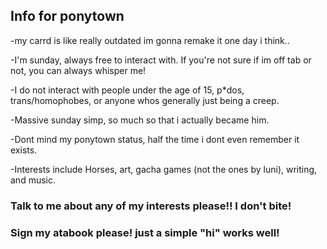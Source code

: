 ## Info for ponytown

-my carrd is like really outdated im gonna remake it one day i think..

-I'm sunday, always free to interact with. If you're not sure if im off tab or not, you can always whisper me!

-I do not interact with people under the age of 15, p*dos, trans/homophobes, or anyone whos generally just being a creep.

-Massive sunday simp, so much so that i actually became him.

-Dont mind my ponytown status, half the time i dont even remember it exists.

-Interests include Horses, art, gacha games (not the ones by luni), writing, and music.

### Talk to me about any of my interests please!! I don't bite!

### Sign my atabook please! just a simple "hi" works well!
